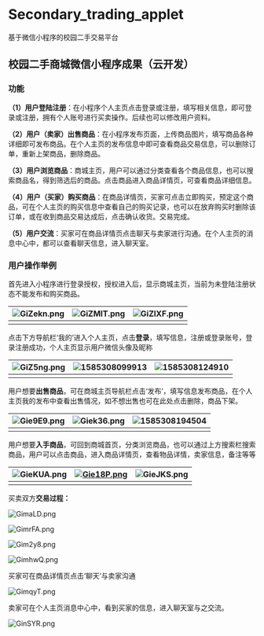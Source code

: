 # Secondary_trading_applet

基于微信小程序的校园二手交易平台

## 校园二手商城微信小程序成果（云开发）

### 功能

**（1）用户登陆注册**：在小程序个人主页点击登录或注册，填写相关信息，即可登录或注册，拥有个人账号进行买卖操作。后续也可以修改用户资料。

**（2）用户（卖家）出售商品**：在小程序发布页面，上传商品图片，填写商品各种详细即可发布商品。在个人主页的发布信息中即可查看商品交易信息，可以删除订单，重新上架商品，删除商品。

**（3）用户浏览商品**：商城主页，用户可以通过分类查看各个商品信息，也可以搜索商品名，得到筛选后的商品。点击商品进入商品详情页，可查看商品详细信息。

**（4）用户（买家）购买商品**：在商品详情页，买家可点击立即购买，预定这个商品，可在个人主页的购买信息中查看自己的购买记录，也可以在放弃购买时删除该订单，或在收到商品交易达成后，点击确认收货。交易完成。

**（5）用户交流**：买家可在商品详情页点击聊天与卖家进行沟通。在个人主页的消息中心中，都可以查看聊天信息，进入聊天室。

### 用户操作举例

首先进入小程序进行登录授权，授权进入后，显示商城主页，当前为未登陆注册状态不能发布和购买商品。

| ![GiZekn.png](https://s1.ax1x.com/2020/03/27/GiZekn.png) | ![GiZMlT.png](https://s1.ax1x.com/2020/03/27/GiZMlT.png) | ![GiZlXF.png](https://s1.ax1x.com/2020/03/27/GiZlXF.png) |
| -------------------------------------------------------- | -------------------------------------------------------- | -------------------------------------------------------- |
|                                                          |                                                          |                                                          |

点击下方导航栏‘我的’进入个人主页，点击**登录**，填写信息，注册或登录账号，登录注册成功，个人主页显示用户微信头像及昵称

| ![GiZ5ng.png](https://s1.ax1x.com/2020/03/27/GiZ5ng.png) | ![1585308099913](C:\Users\BaekLi\AppData\Roaming\Typora\typora-user-images\1585308099913.png) | ![1585308124910](C:\Users\BaekLi\AppData\Roaming\Typora\typora-user-images\1585308124910.png) |
| -------------------------------------------------------- | ------------------------------------------------------------ | ------------------------------------------------------------ |
|                                                          |                                                              |                                                              |

用户想要**出售商品**，可在商城主页导航栏点击‘发布’，填写信息发布商品，在个人主页我的发布中查看出售情况，如不想出售也可在此处点击删除，商品下架。

| ![Gie9E9.png](https://s1.ax1x.com/2020/03/27/Gie9E9.png) | ![Giek36.png](https://s1.ax1x.com/2020/03/27/Giek36.png) | ![1585308194504](C:\Users\BaekLi\AppData\Roaming\Typora\typora-user-images\1585308194504.png) |
| -------------------------------------------------------- | -------------------------------------------------------- | ------------------------------------------------------------ |
|                                                          |                                                          |                                                              |

用户想要**入手商品**，可回到商城首页，分类浏览商品，也可以通过上方搜索栏搜索商品，用户可以点击商品，进入商品详情页，查看物品详情，卖家信息，备注等等

| ![GieKUA.png](https://s1.ax1x.com/2020/03/27/GieKUA.png) | [![Gie18P.png](https://s1.ax1x.com/2020/03/27/Gie18P.png)](https://imgchr.com/i/Gie18P) | ![GieJKS.png](https://s1.ax1x.com/2020/03/27/GieJKS.png) |
| -------------------------------------------------------- | ------------------------------------------------------------ | -------------------------------------------------------- |
|                                                          |                                                              |                                                          |

买卖双方**交易过程：**

![GimaLD.png](https://s1.ax1x.com/2020/03/27/GimaLD.png)

![GimrFA.png](https://s1.ax1x.com/2020/03/27/GimrFA.png)

![Gim2y8.png](https://s1.ax1x.com/2020/03/27/Gim2y8.png)

![GimhwQ.png](https://s1.ax1x.com/2020/03/27/GimhwQ.png)

买家可在商品详情页点击‘聊天’与卖家沟通

![GimqyT.png](https://s1.ax1x.com/2020/03/27/GimqyT.png)

卖家可在个人主页消息中心中，看到买家的信息，进入聊天室与之交流。

![GinSYR.png](https://s1.ax1x.com/2020/03/27/GinSYR.png)
